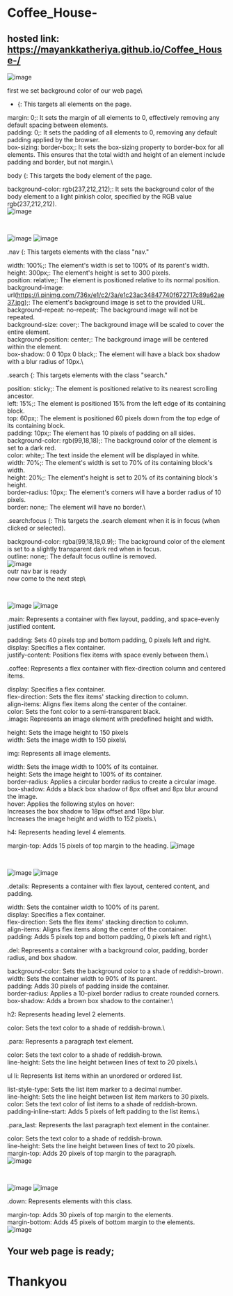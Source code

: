 # Coffee_House-
## hosted link: https://mayankkatheriya.github.io/Coffee_House-/
![image](https://github.com/Mayankkatheriya/Coffee_House-/assets/128832286/9c7dcc2f-feb6-4084-9ea6-2df231ec0e72)

first we set background color of our web page\
* {: This targets all elements on the page.

margin: 0;: It sets the margin of all elements to 0, effectively removing any default spacing between elements.\
padding: 0;: It sets the padding of all elements to 0, removing any default padding applied by the browser.\
box-sizing: border-box;: It sets the box-sizing property to border-box for all elements. This ensures that the total width and height of an element include padding and border, but not margin.\

body {: This targets the body element of the page.

background-color: rgb(237,212,212);: It sets the background color of the body element to a light pinkish color, specified by the RGB value rgb(237,212,212).\
![image](https://github.com/Mayankkatheriya/Coffee_House-/assets/128832286/84cf809a-f5de-402b-86a6-4008f278884a)

<br>

![image](https://github.com/Mayankkatheriya/Coffee_House-/assets/128832286/75dd211b-72cd-438c-8eab-8261bf011b43)
![image](https://github.com/Mayankkatheriya/Coffee_House-/assets/128832286/c9b19b32-b5fa-4df5-b0ae-9dea6a2df92a)

.nav {: This targets elements with the class "nav."

width: 100%;: The element's width is set to 100% of its parent's width.\
height: 300px;: The element's height is set to 300 pixels.\
position: relative;: The element is positioned relative to its normal position.\
background-image: url(https://i.pinimg.com/736x/e1/c2/3a/e1c23ac34847740f672717c89a62ae37.jpg);: The element's background image is set to the provided URL.\
background-repeat: no-repeat;: The background image will not be repeated.\
background-size: cover;: The background image will be scaled to cover the entire element.\
background-position: center;: The background image will be centered within the element.\
box-shadow: 0 0 10px 0 black;: The element will have a black box shadow with a blur radius of 10px.\

.search {: This targets elements with the class "search."

position: sticky;: The element is positioned relative to its nearest scrolling ancestor.\
left: 15%;: The element is positioned 15% from the left edge of its containing block.\
top: 60px;: The element is positioned 60 pixels down from the top edge of its containing block.\
padding: 10px;: The element has 10 pixels of padding on all sides.\
background-color: rgb(99,18,18);: The background color of the element is set to a dark red.\
color: white;: The text inside the element will be displayed in white.\
width: 70%;: The element's width is set to 70% of its containing block's width.\
height: 20%;: The element's height is set to 20% of its containing block's height.\
border-radius: 10px;: The element's corners will have a border radius of 10 pixels.\
border: none;: The element will have no border.\

.search:focus {: This targets the .search element when it is in focus (when clicked or selected).

background-color: rgba(99,18,18,0.9);: The background color of the element is set to a slightly transparent dark red when in focus.\
outline: none;: The default focus outline is removed.\
![image](https://github.com/Mayankkatheriya/Coffee_House-/assets/128832286/cc25e3cc-8277-4703-a308-490a6e09f29b)
<br>
outr nav bar is ready\
now come to the next step\

<br>

![image](https://github.com/Mayankkatheriya/Coffee_House-/assets/128832286/e409a6c5-f1b4-4f6a-bb40-4ab9b1945d1f)
![image](https://github.com/Mayankkatheriya/Coffee_House-/assets/128832286/7f1a2a82-dae9-4bc3-b511-09cf8a215b0d)

.main: Represents a container with flex layout, padding, and space-evenly justified content.

padding: Sets 40 pixels top and bottom padding, 0 pixels left and right.\
display: Specifies a flex container.\
justify-content: Positions flex items with space evenly between them.\

.coffee: Represents a flex container with flex-direction column and centered items.

display: Specifies a flex container.\
flex-direction: Sets the flex items' stacking direction to column.\
align-items: Aligns flex items along the center of the container.\
color: Sets the font color to a semi-transparent black.\
.image: Represents an image element with predefined height and width.

height: Sets the image height to 150 pixels\
width: Sets the image width to 150 pixels\

img: Represents all image elements.

width: Sets the image width to 100% of its container.\
height: Sets the image height to 100% of its container.\
border-radius: Applies a circular border radius to create a circular image.\
box-shadow: Adds a black box shadow of 8px offset and 8px blur around the image.\
hover: Applies the following styles on hover:\
Increases the box shadow to 18px offset and 18px blur.\
Increases the image height and width to 152 pixels.\

h4: Represents heading level 4 elements.

margin-top: Adds 15 pixels of top margin to the heading.
![image](https://github.com/Mayankkatheriya/Coffee_House-/assets/128832286/c307ce0f-2f47-4fa5-8843-620dc1624336)

<br>


![image](https://github.com/Mayankkatheriya/Coffee_House-/assets/128832286/07074c78-31f3-4c42-8736-9f154477ec3d)
![image](https://github.com/Mayankkatheriya/Coffee_House-/assets/128832286/6b81cede-f0c3-4e31-9883-5f17c1857066)

.details: Represents a container with flex layout, centered content, and padding.

width: Sets the container width to 100% of its parent.\
display: Specifies a flex container.\
flex-direction: Sets the flex items' stacking direction to column.\
align-items: Aligns flex items along the center of the container.\
padding: Adds 5 pixels top and bottom padding, 0 pixels left and right.\

.del: Represents a container with a background color, padding, border radius, and box shadow.

background-color: Sets the background color to a shade of reddish-brown.\
width: Sets the container width to 90% of its parent.\
padding: Adds 30 pixels of padding inside the container.\
border-radius: Applies a 10-pixel border radius to create rounded corners.\
box-shadow: Adds a brown box shadow to the container.\

h2: Represents heading level 2 elements.

color: Sets the text color to a shade of reddish-brown.\

.para: Represents a paragraph text element.

color: Sets the text color to a shade of reddish-brown.\
line-height: Sets the line height between lines of text to 20 pixels.\

ul li: Represents list items within an unordered or ordered list.

list-style-type: Sets the list item marker to a decimal number.\
line-height: Sets the line height between list item markers to 30 pixels.\
color: Sets the text color of list items to a shade of reddish-brown.\
padding-inline-start: Adds 5 pixels of left padding to the list items.\

.para_last: Represents the last paragraph text element in the container.

color: Sets the text color to a shade of reddish-brown.\
line-height: Sets the line height between lines of text to 20 pixels.\
margin-top: Adds 20 pixels of top margin to the paragraph.\
![image](https://github.com/Mayankkatheriya/Coffee_House-/assets/128832286/39f7cba9-f785-4e7a-90ff-3abe5e88d60d)

<br>

![image](https://github.com/Mayankkatheriya/Coffee_House-/assets/128832286/2883f240-70b7-4819-95af-c1b2af9369ec)
![image](https://github.com/Mayankkatheriya/Coffee_House-/assets/128832286/7e4eca8a-cf4c-47a4-baae-19c27959e2ce)

.down: Represents elements with this class.

margin-top: Adds 30 pixels of top margin to the elements.\
margin-bottom: Adds 45 pixels of bottom margin to the elements.\
![image](https://github.com/Mayankkatheriya/Coffee_House-/assets/128832286/94b7213e-810e-4302-8e8a-39596c0ed662)

## Your web page is ready;
# Thankyou
